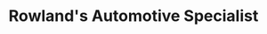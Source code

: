 ---
title: "Rowland's Automotive Specialist"
url: /anderson/rowlands-automotive-specialist/
shop: Autowerkstatt
---